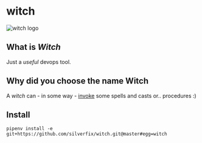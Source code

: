 # witch

![witch logo](https://github.com/spesa-online/witch/raw/master/logo.png)

## What is *Witch*

Just a _useful_ devops tool.

## Why did you choose the name Witch

A _witch_ can - in some way - [invoke](https://github.com/pyinvoke/invoke) some spells and casts or.. procedures :)

## Install

`pipenv install -e git+https://github.com/silverfix/witch.git@master#egg=witch`
